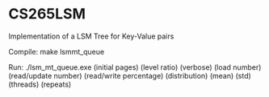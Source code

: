 # CS265LSM

Implementation of a LSM Tree for Key-Value pairs

Compile: make lsmmt_queue

Run: ./lsm_mt_queue.exe (initial pages) (level ratio) (verbose) (load number) (read/update number) (read/write percentage) (distribution) (mean) (std) (threads) (repeats)
